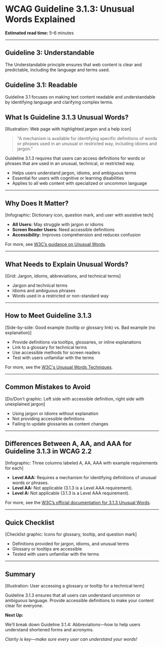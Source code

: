 <!--
title: WCAG Guideline 3.1.3: Unusual Words Explained
series: Making the Web Accessible for All
description: A practical guide to WCAG Guideline 3.1.3 (Unusual Words)—what it means, why it matters, and how to help users understand uncommon, jargon, or ambiguous terms.
keywords: wcag 3.1.3, unusual words, accessibility, web standards, jargon, user experience
image: wcag-3-1-3-unusual-words.png
imageAlt: Illustration of a web page with highlighted jargon and a help icon
status: draft
-->

# **WCAG Guideline 3.1.3: Unusual Words Explained**

**Estimated read time:** 5–6 minutes

---

## **Guideline 3: Understandable**

The Understandable principle ensures that web content is clear and predictable, including the language and terms used.

## **Guideline 3.1: Readable**

Guideline 3.1 focuses on making text content readable and understandable by identifying language and clarifying complex terms.

## **What Is Guideline 3.1.3 Unusual Words?**

[Illustration: Web page with highlighted jargon and a help icon]

> "A mechanism is available for identifying specific definitions of words or phrases used in an unusual or restricted way, including idioms and jargon."

Guideline 3.1.3 requires that users can access definitions for words or phrases that are used in an unusual, technical, or restricted way.

- Helps users understand jargon, idioms, and ambiguous terms
- Essential for users with cognitive or learning disabilities
- Applies to all web content with specialized or uncommon language

---

## **Why Does It Matter?**

[Infographic: Dictionary icon, question mark, and user with assistive tech]

- **All Users:** May struggle with jargon or idioms
- **Screen Reader Users:** Need accessible definitions
- **Accessibility:** Improves comprehension and reduces confusion

For more, see [W3C’s guidance on Unusual Words](https://www.w3.org/WAI/WCAG22/Understanding/unusual-words.html).

---

## **What Needs to Explain Unusual Words?**

[Grid: Jargon, idioms, abbreviations, and technical terms]

- Jargon and technical terms
- Idioms and ambiguous phrases
- Words used in a restricted or non-standard way

---

## **How to Meet Guideline 3.1.3**

[Side-by-side: Good example (tooltip or glossary link) vs. Bad example (no explanation)]

- Provide definitions via tooltips, glossaries, or inline explanations
- Link to a glossary for technical terms
- Use accessible methods for screen readers
- Test with users unfamiliar with the terms

For more, see the [W3C's Unusual Words Techniques](https://www.w3.org/WAI/WCAG22/Techniques/general/G62).

---

## **Common Mistakes to Avoid**

[Do/Don't graphic: Left side with accessible definition, right side with unexplained jargon]

- Using jargon or idioms without explanation
- Not providing accessible definitions
- Failing to update glossaries as content changes

---

## **Differences Between A, AA, and AAA for Guideline 3.1.3 in WCAG 2.2**

[Infographic: Three columns labeled A, AA, AAA with example requirements for each]

- **Level AAA:** Requires a mechanism for identifying definitions of unusual words or phrases.
- **Level AA:** Not applicable (3.1.3 is a Level AAA requirement).
- **Level A:** Not applicable (3.1.3 is a Level AAA requirement).

For more, see the [W3C’s official documentation for 3.1.3 Unusual Words](https://www.w3.org/WAI/WCAG22/Understanding/unusual-words.html).

---

## **Quick Checklist**

[Checklist graphic: Icons for glossary, tooltip, and question mark]

- Definitions provided for jargon, idioms, and unusual terms
- Glossary or tooltips are accessible
- Tested with users unfamiliar with the terms

---

## **Summary**

[Illustration: User accessing a glossary or tooltip for a technical term]

Guideline 3.1.3 ensures that all users can understand uncommon or ambiguous language. Provide accessible definitions to make your content clear for everyone.

**Next Up:**

We’ll break down Guideline 3.1.4: Abbreviations—how to help users understand shortened forms and acronyms.

*Clarity is key—make sure every user can understand your words!*
